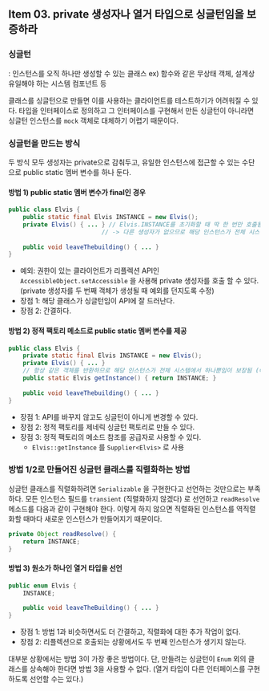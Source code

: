 ## Item 03. private 생성자나 열거 타입으로 싱글턴임을 보증하라

### 싱글턴

: 인스턴스를 오직 하나만 생성할 수 있는 클래스 ex) 함수와 같은 무상태 객체, 설계상 유일해야 하는 시스템 컴포넌트 등

클래스를 싱글턴으로 만들면 이를 사용하는 클라이언트를 테스트하기가 어려워질 수 있다. 타입을 인터페이스로 정의하고 그 인터페이스를 구현해서 만든 싱글턴이 아니라면 싱글턴 인스턴스를 `mock` 객체로 대체하기 어렵기 때문이다.



### 싱글턴을 만드는 방식

두 방식 모두 생성자는 private으로 감춰두고, 유일한 인스턴스에 접근할 수 있는 수단으로 public static 멤버 변수를 하나 둔다.

#### 방법 1) public static 멤버 변수가 final인 경우

~~~ java
public class Elvis {
    public static final Elvis INSTANCE = new Elvis();
    private Elvis() { ... } // Elvis.INSTANCE를 초기화할 때 딱 한 번만 호출됨
    					  // -> 다른 생성자가 없으므로 해당 인스턴스가 전체 시스템에서 하나뿐임이 보장됨
    
    public void leaveThebuilding() { ... }
}
~~~

- 예외: 권한이 있는 클라이언트가 리플렉션 API인 `AccessibleObject.setAccessible` 을 사용해 private 생성자를 호출		 할 수 있다. (private 생성자를 두 번째 객체가 생성될 때 예외를 던지도록 수정)
- 장점 1: 해당 클래스가 싱글턴임이 API에 잘 드러난다.
- 장점 2: 간결하다.



#### 방법 2) 정적 팩토리 메소드로 public static 멤버 변수를 제공

~~~ java
public class Elvis {
    private static final Elvis INSTANCE = new Elvis();
    private Elvis() { ... }
    // 항상 같은 객체를 반환하므로 해당 인스턴스가 전체 시스템에서 하나뿐임이 보장됨 (예외는 똑같이 적용됨)
    public static Elvis getInstance() { return INSTANCE; } 
    
    public void leaveThebuilding() { ... }
}
~~~

* 장점 1: API를 바꾸지 않고도 싱글턴이 아니게 변경할 수 있다.
* 장점 2: 정적 팩토리를 제네릭 싱글턴 팩토리로 만들 수 있다.
* 장점 3: 정적 팩토리의 메소드 참조를 공급자로 사용할 수 있다.
  * `Elvis::getInstance` 를 `Supplier<Elvis>` 로 사용



### 방법 1/2로 만들어진 싱글턴 클래스를 직렬화하는 방법

싱글턴 클래스를 직렬화하려면 `Serializable` 을 구현한다고 선언하는 것만으로는 부족하다. 모든 인스턴스 필드를 `transient` (직렬화하지 않겠다) 로 선언하고 `readResolve` 메소드를 다음과 같이 구현해야 한다. 이렇게 하지 않으면 직렬화된 인스턴스를 역직렬화할 때마다 새로운 인스턴스가 만들어지기 때문이다.

~~~ java
private Object readResolve() {
    return INSTANCE;
}
~~~



#### 방법 3) 원소가 하나인 열거 타입을 선언

~~~ java
public enum Elvis {
    INSTANCE;
    
    public void leaveTheBuilding() { ... }
}
~~~

- 장점 1: 방법 1과 비슷하면서도 더 간결하고, 직렬화에 대한 추가 작업이 없다.
- 장점 2: 리플렉션으로 호출되는 상황에서도 두 번째 인스턴스가 생기지 않는다.



대부분 상황에서는 방법 3이 가장 좋은 방법이다. 단, 만들려는 싱글턴이 `Enum` 외의 클래스를 상속해야 한다면 방법 3을 사용할 수 없다. (열거 타입이 다른 인터페이스를 구현하도록 선언할 수는 있다.)